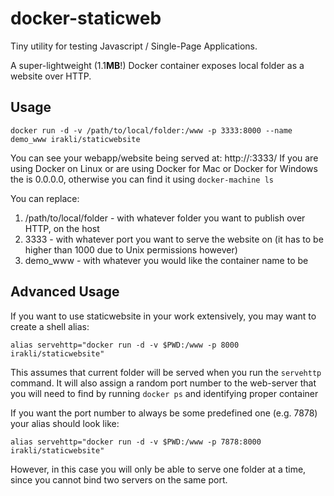 # docker-staticweb

Tiny utility for testing Javascript / Single-Page Applications.

A super-lightweight (1.1**MB**!) Docker container exposes local folder as a website over HTTP. 

## Usage

```console
docker run -d -v /path/to/local/folder:/www -p 3333:8000 --name demo_www irakli/staticwebsite
```

You can see your webapp/website being served at: http://<docker-ip>:3333/
If you are using Docker on Linux or are using Docker for Mac or Docker for Windows the 
<docker-ip> is 0.0.0.0, otherwise you can find it using `docker-machine ls`

You can replace:

1. /path/to/local/folder - with whatever folder you want to publish over HTTP, on the host
2. 3333 - with whatever port you want to serve the website on (it has to be higher than 1000 due to Unix permissions however)
3. demo_www - with whatever you would like the container name to be

## Advanced Usage

If you want to use staticwebsite in your work extensively, you may want to create a shell alias:

```
alias servehttp="docker run -d -v $PWD:/www -p 8000 irakli/staticwebsite"
```

This assumes that current folder will be served when you run the `servehttp` command. It will also assign a random port number to the web-server that you will need to find by running `docker ps` and identifying proper container

If you want the port number to always be some predefined one (e.g. 7878) your alias should look like:

```
alias servehttp="docker run -d -v $PWD:/www -p 7878:8000 irakli/staticwebsite"
```

However, in this case you will only be able to serve one folder at a time, since you cannot bind two servers on the same port.
